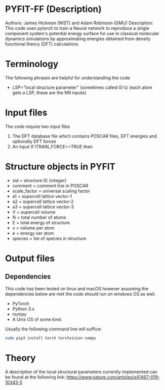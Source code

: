 # PYFIT-FF (Description)
Authors: James Hickman (NIST) and Adam Robinson (GMU) 
Description: 
This code uses pytorch to train a Neural network to reproduce a single component system's potential energy surface for use in classical molecular dynamics simulations by approximating energies obtained from density functional theory (DFT) calculations

# Terminology 
The following phrases are helpful for understanding the code 
+ LSP="local structure parameter" (sometimes called Gi's) (each atom gets a LSP, these are the NN inputs)

# Input files
The code require two input files 
1) The DFT database file which contains POSCAR files, DFT energies and optionally DFT forces 
2) An input
If ITRAIN_FORCE==TRUE then 


# Structure objects in PYFIT

+ sid			= structure ID (integer)
+ comment		= comment line in POSCAR
+ scale_factor	= universal scaling factor 
+ a1				= supercell lattice vector-1
+ a2				= supercell lattice vector-2
+ a3				= supercell lattice vector-3
+ V				= supercell volume 
+ N      		= total number of atoms 
+ E				= total energy of structure 
+ v				= volume per atom
+ e				= energy oer atom
+ species		= list of species in structure


# Output files
 
## Dependencies

This code has been tested on linux and macOS however assuming the dependencies below are met the code should run on windows OS as well. 

- PyTorch
- Python 3.x
- numpy
- A Unix OS of some kind.

Usually the following command line will suffice:

```bash
sudo pip3 install torch torchvision numpy
```

# Theory 


A description of the local structural parameters currently implemented can be found at the following link: 
https://www.nature.com/articles/s41467-019-10343-5

